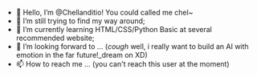 - 👋 Hello, I’m @Chellanditio! You could called me chel~
- 👀 I’m still trying to find my way around;
- 🌱 I’m currently learning HTML/CSS/Python Basic at several recommended website; 
- 💞️ I’m looking forward to ... (*cough* well, i really want to build an AI with emotion in the far future!_dream on XD)
- 📫 How to reach me ... (you can't reach this user at the moment)

<!---
Chellanditio/Chellanditio is a ✨ special ✨ repository because its `README.md` (this file) appears on your GitHub profile.
You can click the Preview link to take a look at your changes.
--->
